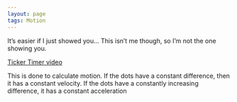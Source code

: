 ```yaml
---
layout: page
tags: Motion 
---
```


It’s easier if I just showed you… This isn’t me though, so I’m not the one showing you.

[Ticker Timer video](https://www.youtube.com/watch?v=JIxdG9uqhS0)

This is done to calculate motion. If the dots have a constant difference, then it has a constant velocity. If the dots have a constantly increasing difference, it has a constant acceleration